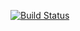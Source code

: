[![Build Status](https://app.travis-ci.com/Sergi-0/lab04.svg?token=mGTt1UcmbBCBHsVqPz3D&branch=main)](https://app.travis-ci.com/Sergi-0/lab04)
